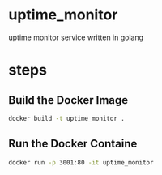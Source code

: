 # uptime_monitor

uptime monitor service written in golang

# steps

## Build the Docker Image

```sh
docker build -t uptime_monitor .
```

## Run the Docker Containe

```sh
docker run -p 3001:80 -it uptime_monitor
```

